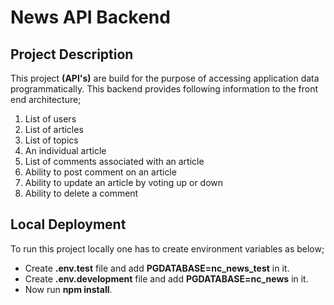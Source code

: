 # News API Backend

## Project Description

This project **(API's)** are build for the purpose of accessing application data programmatically. This backend provides following information to the front end architecture;

1. List of users
2. List of articles
3. List of topics
4. An individual article
5. List of comments associated with an article
6. Ability to post comment on an article
7. Ability to update an article by voting up or down
8. Ability to delete a comment

## Local Deployment

To run this project locally one has to create environment variables as below;

- Create **.env.test** file and add **PGDATABASE=nc_news_test** in it.
- Create **.env.development** file and add **PGDATABASE=nc_news** in it.
- Now run **npm install**.
